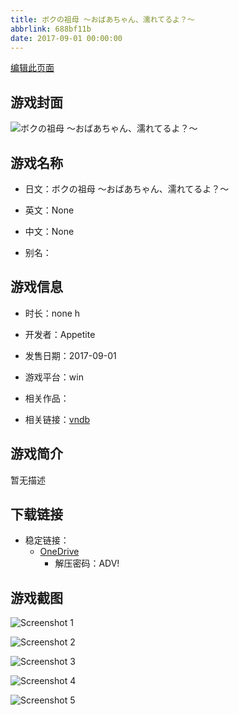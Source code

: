 ```yaml
---
title: ボクの祖母 ～おばあちゃん、濡れてるよ？～
abbrlink: 688bf11b
date: 2017-09-01 00:00:00
---
```

[编辑此页面](https://github.com/ACG-3/ADV3-source/blob/main/source/_posts/games/%E3%83%9C%E3%82%AF%E3%81%AE%E7%A5%96%E6%AF%8D%20%EF%BD%9E%E3%81%8A%E3%81%B0%E3%81%82%E3%81%A1%E3%82%83%E3%82%93%E3%80%81%E6%BF%A1%E3%82%8C%E3%81%A6%E3%82%8B%E3%82%88%EF%BC%9F%EF%BD%9E.md)

## 游戏封面

![ボクの祖母 ～おばあちゃん、濡れてるよ？～](https://pan.timero.xyz/d/onedrive/img_lib_001/%E3%83%9C%E3%82%AF%E3%81%AE%E7%A5%96%E6%AF%8D%20%EF%BD%9E%E3%81%8A%E3%81%B0%E3%81%82%E3%81%A1%E3%82%83%E3%82%93%E3%80%81%E6%BF%A1%E3%82%8C%E3%81%A6%E3%82%8B%E3%82%88%EF%BC%9F%EF%BD%9E_cover.avif)


## 游戏名称

- 日文：ボクの祖母 ～おばあちゃん、濡れてるよ？～
- 英文：None
- 中文：None

- 别名：


## 游戏信息

- 时长：none h
- 开发者：Appetite
- 发售日期：2017-09-01
- 游戏平台：win
- 相关作品：

- 相关链接：[vndb](https://vndb.org/v21563)


## 游戏简介

暂无描述


## 下载链接

- 稳定链接：
    - [OneDrive](https://pan.timero.xyz/onedrive/adv_lib_001/%E3%83%9C%E3%82%AF%E3%81%AE%E7%A5%96%E6%AF%8D%20%EF%BD%9E%E3%81%8A%E3%81%B0%E3%81%82%E3%81%A1%E3%82%83%E3%82%93%E3%80%81%E6%BF%A1%E3%82%8C%E3%81%A6%E3%82%8B%E3%82%88%EF%BC%9F%EF%BD%9E)
        - 解压密码：ADV!



## 游戏截图


![Screenshot 1](https://pan.timero.xyz/d/onedrive/img_lib_001/%E3%83%9C%E3%82%AF%E3%81%AE%E7%A5%96%E6%AF%8D%20%EF%BD%9E%E3%81%8A%E3%81%B0%E3%81%82%E3%81%A1%E3%82%83%E3%82%93%E3%80%81%E6%BF%A1%E3%82%8C%E3%81%A6%E3%82%8B%E3%82%88%EF%BC%9F%EF%BD%9E_Screenshot_1.avif)

![Screenshot 2](https://pan.timero.xyz/d/onedrive/img_lib_001/%E3%83%9C%E3%82%AF%E3%81%AE%E7%A5%96%E6%AF%8D%20%EF%BD%9E%E3%81%8A%E3%81%B0%E3%81%82%E3%81%A1%E3%82%83%E3%82%93%E3%80%81%E6%BF%A1%E3%82%8C%E3%81%A6%E3%82%8B%E3%82%88%EF%BC%9F%EF%BD%9E_Screenshot_2.avif)

![Screenshot 3](https://pan.timero.xyz/d/onedrive/img_lib_001/%E3%83%9C%E3%82%AF%E3%81%AE%E7%A5%96%E6%AF%8D%20%EF%BD%9E%E3%81%8A%E3%81%B0%E3%81%82%E3%81%A1%E3%82%83%E3%82%93%E3%80%81%E6%BF%A1%E3%82%8C%E3%81%A6%E3%82%8B%E3%82%88%EF%BC%9F%EF%BD%9E_Screenshot_3.avif)

![Screenshot 4](https://pan.timero.xyz/d/onedrive/img_lib_001/%E3%83%9C%E3%82%AF%E3%81%AE%E7%A5%96%E6%AF%8D%20%EF%BD%9E%E3%81%8A%E3%81%B0%E3%81%82%E3%81%A1%E3%82%83%E3%82%93%E3%80%81%E6%BF%A1%E3%82%8C%E3%81%A6%E3%82%8B%E3%82%88%EF%BC%9F%EF%BD%9E_Screenshot_4.avif)

![Screenshot 5](https://pan.timero.xyz/d/onedrive/img_lib_001/%E3%83%9C%E3%82%AF%E3%81%AE%E7%A5%96%E6%AF%8D%20%EF%BD%9E%E3%81%8A%E3%81%B0%E3%81%82%E3%81%A1%E3%82%83%E3%82%93%E3%80%81%E6%BF%A1%E3%82%8C%E3%81%A6%E3%82%8B%E3%82%88%EF%BC%9F%EF%BD%9E_Screenshot_5.avif)

